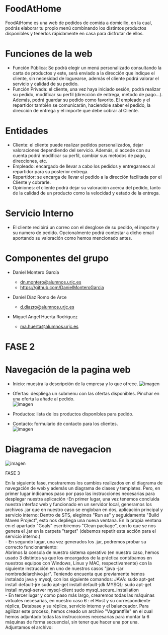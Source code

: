 # FoodAtHome

FoodAtHome es una web de pedidos de comida a domicilio, en la cual, podrás elaborar tu propio menú combinando los distintos productos disponibles y tenerlos rápidamente en casa para disfrutar de ellos.

# Funciones de la web
- Función Pública: Se podrá elegir un menú personalizado consultando la carta de productos y este, será enviado a la dirección que indique  el cliente, sin necesidad de loguearse, además el cliente podrá valorar el servicio y calidad de su pedido.
- Función Privada: el cliente, una vez haya iniciado sesión, podrá realizar su pedido, modificar su perfil (dirección de entrega, método de pago...). Además, podrá guardar su pedido como favorito. El empleado y el repartidor también se comunicarán, haciendole saber el pedido, la dirección de entrega y el importe que debe cobrar al Cliente.

# Entidades
- Cliente: el cliente puede realizar pedidos personalizados, dejar valoraciones dependiendo del servicio. Además, si accede con su cuenta podrá modificar su perfil, cambiar sus metodos de pago, direcciones, etc.
- Empleado: encargado de llevar a cabo los pedidos y entregarseos al repartidor para su posterior entrega.
- Repartidor: se encarga de llevar el pedido a la dirección facilitada por el Cliente y cobrarle.
- Opiniones: el cliente podrá dejar su valoración acerca del pedido, tanto de la calidad de un producto como la velocidad y estado de la entrega.

# Servicio Interno
- El cliente recibirá un correo con el desglose de su pedido, el importe y su numero de pedido. Opcionalmente podrá contestar a dicho email aportando su valoración como hemos mencionado antes.

# Componentes del grupo
- Daniel Montero García
  - dn.montero@alumnos.urjc.es
  - https://github.com/DanielMonteroGarcia
 
- Daniel Díaz Romo de Arce
  - d.diazro@alumnos.urjc.es
  
- Miguel Angel Huerta Rodriguez
  - ma.huerta@alumnos.urjc.es
  
# FASE 2

  # Navegación de la pagina web
  
   - Inicio: muestra la descripción de la empresa y lo que ofrece.
    ![imagen](https://github.com/pracDAD2018/FoodAtHome/blob/master/EjemploparaDAD/Screenshots/Inicio.png)
    
    
   - Ofertas: despliega un submenu con las ofertas disponibles. Pinchar en una oferta la añade al pedido.   
    ![imagen](https://github.com/pracDAD2018/FoodAtHome/blob/master/EjemploparaDAD/Screenshots/Ofertas.png)
    
    
   - Productos: lista de los productos disponibles para pedido.
   
   - Contacto: formulario de contacto para los clientes.   
    ![imagen](https://github.com/pracDAD2018/FoodAtHome/blob/master/EjemploparaDAD/Screenshots/Contacto.png)
    
    
   
   
   # Diagrama de navegacion
   
   ![imagen](https://github.com/pracDAD2018/FoodAtHome/blob/master/EjemploparaDAD/Screenshots/Diagrama%20de%20navegacion.png)
   
   FASE  3
   
   En la siguiente fase, mostraremos los cambios realizados en el diagrama de navegación de web y además un diagrama de clases y       templates. Pero, en primer lugar indicamos paso por paso las instrucciones necesarias para desplegar nuestra aplicación
    -En primer lugar, una vez tenemos concluida nuestra interfaz web y funcionado en un servidor local, generamos los archivos .jar que en nuestro caso se engloban en dos, aplicación principal y servicio interno:
       Dentro de STS, elegimos "Run as" y seguidamente "Build Maven Project", esto nos depliega una nueva ventana.
       En la propia ventana en el apartado "Goals" escribiremos "Clean package", con lo que se nos genera el .jar en la carpeta "target"         (debemos repetir esta acción para el servicio interno.)       
    - En segundo lugar, una vez generados los .jar, podremos probar su correcto funcionamiento:    
       Abrimos la consola de nuestro sistema operativo (en nuestro caso, hemos usado 3 distintos ya que los encargados de la práctica           contábamos en nuestros equipos con Windows, Linux y MAC, respectivamente) con la siguiente instrucción en uno de nuestros casos 
        "java -jar nombredelarchivo.jar". Teniendo encuenta que previamente hemos instalado java y mysql, con los siguiente comandos:
              JAVA: sudo apt-get install default-jre
                    sudo apt-get install default-jdk
              MYSQL: sudo apt-get install mysql-server mysql-client
                     sudo mysql_secure_installation                     
     - En tercer lugar y como paso más largo, crearemos todas las máquinas virtuales necesarias, en nuestro caso 6 : el Host y su correspondiente réplica, Database y su réplica, servicio interno y el balanceador.
     Para agilizar este proceso, hemos creado un archivo "Vagrantfile" en el cual hemos adjuntado todas las instrucciones necesarias para montar la 6 máquinas de forma secuencial, sin tener que hacer una por una. Adjuntamos el archivo:
     
     
     
     
    
  

   
 

